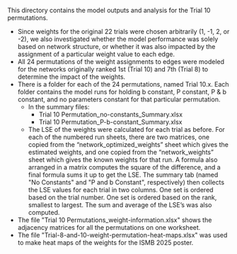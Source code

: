This directory contains the model outputs and analysis for the Trial 10 permutations.

- Since weights for the original 22 trials were chosen arbitrarily (1, -1, 2, or -2), we also investigated whether the model performance was solely based on network structure, or whether it was also impacted by the assignment of a particular weight value to each edge.
- All 24 permutations of the weight assignments to edges were modeled for the networks originally ranked 1st (Trial 10) and 7th (Trial 8) to determine the impact of the weights.
- There is a folder for each of the 24 permutations, named Trial 10.x.  Each folder contains the model runs for holding b constant, P constant, P & b constant, and no parameters constant for that particular permutation.
  - In the summary files:
    - Trial 10 Permutation_no-constants_Summary.xlsx
    - Trial 10 Permutation_P-b-constant_Summary.xlsx
  - The LSE of the weights were calculated for each trial as before. For each of the numbered run sheets, there are two matrices, one copied from the “network_optimized_weights” sheet which gives the estimated weights, and one copied from the “network_weights” sheet which gives the known weights for that run.  A formula also arranged in a matrix computes the square of the difference, and a final formula sums it up to get the LSE. The summary tab (named "No Constants" and "P and b Constant", respectively) then collects the LSE values for each trial in two columns.  One set is ordered based on the trial number.  One set is ordered based on the rank, smallest to largest.  The sum and average of the LSE’s was also computed.
- The file "Trial 10 Permutations_weight-information.xlsx" shows the adjacency matrices for all the permutations on one worksheet.
- The file "Trial-8-and-10-weight-permutation-heat-maps.xlsx" was used to make heat maps of the weights for the ISMB 2025 poster.

